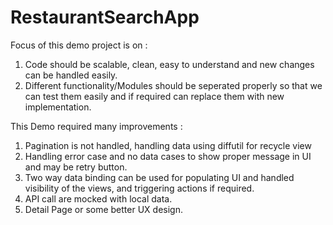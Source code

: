 # RestaurantSearchApp

Focus of this demo project is on :
1. Code should be scalable, clean, easy to understand
and new changes can be handled easily.
2. Different functionality/Modules should be seperated properly so
that we can test them easily and if required can replace them with
new implementation.

This Demo required many improvements :

1. Pagination is not handled, handling data using diffutil for recycle view
2. Handling error case and no data cases to show proper message in
UI and may be retry button.
3. Two way data binding can be used for populating UI
and handled visibility of the views, and triggering actions
if required.
4. API call are mocked with local data.
5. Detail Page or some better UX design.
